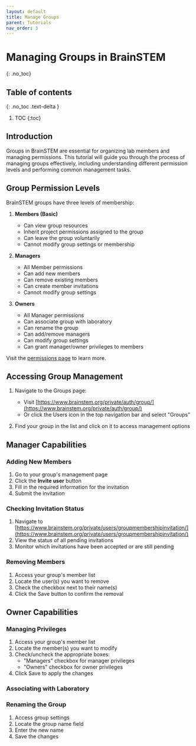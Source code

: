 ```yaml
---
layout: default
title: Manage Groups
parent: Tutorials
nav_order: 3
---
```


# Managing Groups in BrainSTEM
{: .no_toc}

## Table of contents
{: .no_toc .text-delta }

1. TOC
{:toc}

## Introduction

Groups in BrainSTEM are essential for organizing lab members and managing permissions. This tutorial will guide you through the process of managing groups effectively, including understanding different permission levels and performing common management tasks.

## Group Permission Levels

BrainSTEM groups have three levels of membership:

1. **Members (Basic)**
   - Can view group resources
   - Inherit project permissions assigned to the group
   - Can leave the group voluntarily
   - Cannot modify group settings or membership

2. **Managers**
   - All Member permissions
   - Can add new members
   - Can remove existing members
   - Can create member invitations
   - Cannot modify group settings

3. **Owners**
   - All Manager permissions
   - Can associate group with laboratory
   - Can rename the group
   - Can add/remove managers
   - Can modify group settings
   - Can grant manager/owner privileges to members

Visit the [permissions page]({{"datamodel/permissions/"|absolute_url}}) to learn more. 

## Accessing Group Management

1. Navigate to the Groups page:
   - Visit [https://www.brainstem.org/private/auth/group/](https://www.brainstem.org/private/auth/group/)
   - Or click the Users icon in the top navigation bar and select "Groups"

2. Find your group in the list and click on it to access management options

## Manager Capabilities

### Adding New Members

1. Go to your group's management page
2. Click the **Invite user** button
3. Fill in the required information for the invitation
4. Submit the invitation

### Checking Invitation Status

1. Navigate to [https://www.brainstem.org/private/users/groupmembershipinvitation/](https://www.brainstem.org/private/users/groupmembershipinvitation/)
2. View the status of all pending invitations
3. Monitor which invitations have been accepted or are still pending

### Removing Members

1. Access your group's member list
2. Locate the user(s) you want to remove
3. Check the checkbox next to their name(s)
4. Click the Save button to confirm the removal

## Owner Capabilities

### Managing Privileges

1. Access your group's member list
2. Locate the member(s) you want to modify
3. Check/uncheck the appropriate boxes:
   - "Managers" checkbox for manager privileges
   - "Owners" checkbox for owner privileges
4. Click Save to apply the changes

### Associating with Laboratory

### Renaming the Group

1. Access group settings
2. Locate the group name field
3. Enter the new name
4. Save the changes

